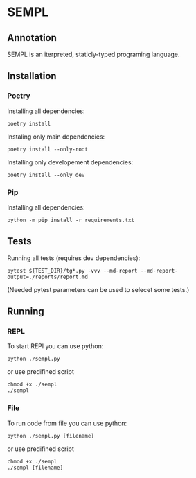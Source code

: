 
# SEMPL

## Annotation
SEMPL is an iterpreted, staticly-typed programing language.

## Installation

### Poetry
Installing all dependencies:
```
poetry install
```
Instaling only main dependencies:
```
poetry install --only-root
```
Installing only developement dependencies:
```
poetry install --only dev
```
### Pip
Installing all dependencies:
```
python -m pip install -r requirements.txt

```
## Tests
Running all tests (requires dev dependencies):
```
pytest ${TEST_DIR}/tg*.py -vvv --md-report --md-report-output=./reports/report.md
```
(Needed pytest parameters can be used to selecet some tests.)

## Running

### REPL
To start REPl you can use python:
```
python ./sempl.py
```
or use predifined script
```
chmod +x ./sempl
./sempl
```

### File
To run code from file you can use python:
```
python ./sempl.py [filename]
```
or use predifined script
```
chmod +x ./sempl
./sempl [filename]
```

